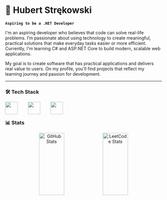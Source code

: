 # 🦾 Hubert Strękowski

**`Aspiring to be a .NET Developer`**

I'm an aspiring developer who believes that code can solve real-life problems. I’m passionate about using technology to create meaningful, practical solutions that make everyday tasks easier or more efficient.
Currently, I'm learning C# and ASP.NET Core to build modern, scalable web applications.

My goal is to create software that has practical applications and delivers real value to users. On my profile, you'll find projects that reflect my learning journey and passion for development.

---

<!-- Tutaj będą TOP PROJECTS jak już je zrobie -->

### 🛠 Tech Stack
<img align="left" width="40px;" style="padding-right: 30px;" src="https://cdn.jsdelivr.net/gh/devicons/devicon@latest/icons/csharp/csharp-plain.svg" />
<img align="left" width="40px;" style="padding-right: 30px;" src="https://cdn.jsdelivr.net/gh/devicons/devicon@latest/icons/dotnetcore/dotnetcore-original.svg" />
<img align="left" width="40px;" style="padding-right: 30px;" src="https://cdn.jsdelivr.net/gh/devicons/devicon@latest/icons/git/git-original.svg" />                  
          

<br/>

#

### 📊 Stats
<!--![GitHub Stats](https://github-readme-stats.vercel.app/api?username=hstrekowski&show_icons=true&theme=github_dark)
<a href="https://leetcode.com/hstrekowski/">
  <img src="https://leetcard.jacoblin.cool/hstrekowski?theme=dark&ext=contest" alt="LeetCode Stats"/>
</a>-->

<p align="center">
  <img src="https://github-readme-stats.vercel.app/api?username=hstrekowski&show_icons=true&theme=dark" alt="GitHub Stats" width="40%" height="200"/>
  <a href="https://leetcode.com/hstrekowski/">
    <img src="https://leetcard.jacoblin.cool/hstrekowski?theme=dark&ext=contest" alt="LeetCode Stats" width="40%" height="200"/>
  </a>
</p>


